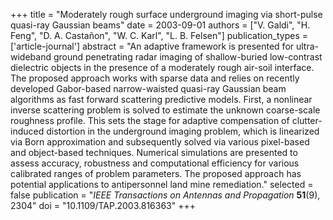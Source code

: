 +++
title = "Moderately rough surface underground imaging via short-pulse quasi-ray Gaussian beams"
date = 2003-09-01
authors = ["V. Galdi", "H. Feng", "D. A. Castañon", "W. C. Karl", "L. B. Felsen"]
publication_types = ['article-journal']
abstract = "An adaptive framework is presented for ultra-wideband ground penetrating radar imaging of shallow-buried low-contrast dielectric objects in the presence of a moderately rough air-soil interface. The proposed approach works with sparse data and relies on recently developed Gabor-based narrow-waisted quasi-ray Gaussian beam algorithms as fast forward scattering predictive models. First, a nonlinear inverse scattering problem is solved to estimate the unknown coarse-scale roughness profile. This sets the stage for adaptive compensation of clutter-induced distortion in the underground imaging problem, which is linearized via Born approximation and subsequently solved via various pixel-based and object-based techniques. Numerical simulations are presented to assess accuracy, robustness and computational efficiency for various calibrated ranges of problem parameters. The proposed approach has potential applications to antipersonnel land mine remediation."
selected = false
publication = "*IEEE Transactions on Antennas and Propagation* **51**(9), 2304"
doi = "10.1109/TAP.2003.816363"
+++
